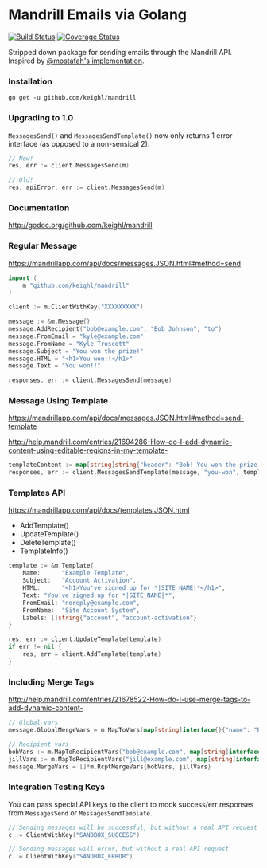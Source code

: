 # Mandrill Emails via Golang

[![Build Status](https://travis-ci.org/keighl/mandrill.png?branch=master)](https://travis-ci.org/keighl/mandrill) [![Coverage Status](https://coveralls.io/repos/keighl/mandrill/badge.svg)](https://coveralls.io/r/keighl/mandrill)

Stripped down package for sending emails through the Mandrill API. Inspired by [@mostafah's implementation](https://github.com/mostafah/mandrill).

### Installation

    go get -u github.com/keighl/mandrill

### Upgrading to 1.0

`MessagesSend()` and `MessagesSendTemplate()` now only returns 1 error interface (as opposed to a non-sensical 2).

```go
// New!
res, err := client.MessagesSend(m)

// Old!
res, apiError, err := client.MessagesSend(m)
```

### Documentation

http://godoc.org/github.com/keighl/mandrill

### Regular Message

https://mandrillapp.com/api/docs/messages.JSON.html#method=send

```go
import (
    m "github.com/keighl/mandrill"
)

client := m.ClientWithKey("XXXXXXXXX")

message := &m.Message{}
message.AddRecipient("bob@example.com", "Bob Johnson", "to")
message.FromEmail = "kyle@example.com"
message.FromName = "Kyle Truscott"
message.Subject = "You won the prize!"
message.HTML = "<h1>You won!!</h1>"
message.Text = "You won!!"

responses, err := client.MessagesSend(message)
```

### Message Using Template

https://mandrillapp.com/api/docs/messages.JSON.html#method=send-template

http://help.mandrill.com/entries/21694286-How-do-I-add-dynamic-content-using-editable-regions-in-my-template-

```go
templateContent := map[string]string{"header": "Bob! You won the prize!"}
responses, err := client.MessagesSendTemplate(message, "you-won", templateContent)
```

### Templates API

https://mandrillapp.com/api/docs/templates.JSON.html

- AddTemplate()
- UpdateTemplate()
- DeleteTemplate()
- TemplateInfo()

```go
template := &m.Template{
	Name:      "Example Template",
	Subject:   "Account Activation",
	HTML:      "<h1>You've signed up for *|SITE_NAME|*</h1>",
	Text: "You've signed up for *|SITE_NAME|*",
	FromEmail: "noreply@example.com",
	FromName:  "Site Account System",
	Labels: []string{"account", "account-activation"}
}

res, err := client.UpdateTemplate(template)
if err != nil {
	res, err = client.AddTemplate(template)
}
```

### Including Merge Tags

http://help.mandrill.com/entries/21678522-How-do-I-use-merge-tags-to-add-dynamic-content-

```go
// Global vars
message.GlobalMergeVars = m.MapToVars(map[string]interface{}{"name": "Bob"})

// Recipient vars
bobVars := m.MapToRecipientVars("bob@example.com", map[string]interface{}{"name": "Bob"})
jillVars := m.MapToRecipientVars("jill@example.com", map[string]interface{}{"name": "Jill"})
message.MergeVars = []*m.RcptMergeVars{bobVars, jillVars}
```

### Integration Testing Keys

You can pass special API keys to the client to mock success/err responses from `MessagesSend` or `MessagesSendTemplate`.

```go
// Sending messages will be successful, but without a real API request
c := ClientWithKey("SANDBOX_SUCCESS")

// Sending messages will error, but without a real API request
c := ClientWithKey("SANDBOX_ERROR")
```


